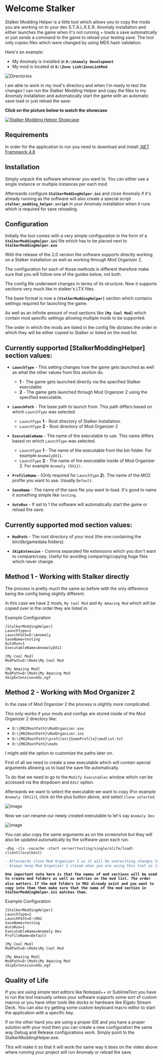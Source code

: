 # Welcome Stalker

Stalker Modding Helper is a little tool which allows you to copy the mods you are working on to your dev S.T.A.L.K.E.R. Anomaly installation and either launches the game when it's not running + loads a save automatically or just sends a command to the game to reload your testing save. The tool only copies files which were changed by using MD5 hash validation. 

Here's an example:
- My Anomaly is installed at **`D:\Anomaly Development`**
- My mod is located at **`D:\Zone Link\ZoneLinkMod`**

![Directories](https://i.imgur.com/Nd7NYDs.png)

I am able to work in my mod's directory and when I'm ready to test the changes I can run the Stalker Modding Helper and copy the files to my Anomaly installation and automatically start the game with an automatic save load or just reload the save:

**Click on the picture below to watch the showcase**

[![Stalker Modding Helper Showcase](https://img.youtube.com/vi/8EUCIZlSeWg/0.jpg)](https://www.youtube.com/watch?v=8EUCIZlSeWg)



## Requirements

In order for the application to run you need to download and install [.NET Framework 4.8](https://dotnet.microsoft.com/en-us/download/dotnet-framework/thank-you/net48-web-installer)



## Installation

Simply unpack the software wherever you want to. You can either use a single instance or multiple instances per each mod.

Afterwards configure **`StalkerModdingHelper.ini`** and close Anomaly if it's already running as the software will also create a special script **`stalker_modding_helper.script`** in your Anomaly installation when it runs which is required for save reloading.



## Configuration

Initially the tool comes with a very simple configuration in the form of a **`StalkerModdingHelper.ini`** file which has to be placed next to **`StalkerModdingHelper.exe`**

With the release of the 2.0 version the software supports directly working on a Stalker installation as well as working through Mod Organizer 2.

The configuration for each of those methods is different therefore make sure that you will follow one of the guides below, not both.

The config file underwent changes in terms of its structure. Now it supports sections very much like in stalker's LTX files.

The base format is now a **`[StalkerModdingHelper]`** section which contains settings required for launching the game.

As well as an infinite amount of mod sections like **`[My Cool Mod]`** which contain mod specific settings allowing multiple mods to be supported.

The order in which the mods are listed in the config file dictates the order in which they will be either copied to Stalker or listed on the mod list.



## Currently supported [StalkerModdingHelper] section values:

- **`LaunchType`** - This setting changes how the game gets launched as well as what the other values from this section do.
  - **1** - The game gets launched directly via the specified Stalker executable.
  - **2** - The game gets launched through Mod Organizer 2 using the specified executable.

- **`LaunchPath`** - The base path to launch from. This path differs based on which `LaunchType` was selected.
  - `LaunchType` **1** - Root directory of Stalker installation.
  - `LaunchType` **2** - Root directory of Mod Organizer 2

- **`ExecutableName`** - The name of the executable to use. This name differs based on which `LaunchType` was selected.
  - `LaunchType` **1** - The name of the executable from the bin folder. For example `AnomalyDX11`.
  - `LaunchType` **2** - The name of the executable inside of Mod Organizer 2. For example `Anomaly (DX11)`.

- **`ProfileName`** - (Only required for `LaunchType` **2**). The name of the MO2 profile you want to use. Usually `Default`.

- **`SaveName`** - The name of the save file you want to load. It's good to name it something simple like `testing`.

- **`AutoRun`** - If set to 1 the software will automatically start the game or reload the save.



## Currently supported mod section values:

- **`ModPath`** - The root directory of your mod (the one containing the bin/db/gamedata folders).

- **`SkipExtension`** - Comma separated file extensions which you don't want to compare/copy. Useful for avoiding comparing/copying huge files which never change.



## Method 1 - Working with Stalker directly

The process is pretty much the same as before with the only difference being the config being slightly different.

In this case we have 2 mods, `My Cool Mod` and `My Amazing Mod` which will be copied over in the order they are listed in.

Example Configuration
```
[StalkerModdingHelper]
LaunchType=1
LaunchPath=D:\Anomaly
SaveName=testing
AutoRun=1
ExecutableName=AnomalyDX11

[My Cool Mod]
ModPath=D:\Mods\My Cool Mod

[My Amazing Mod]
ModPath=D:\Mods\My Amazing Mod
SkipExtension=dds,ogf
```

## Method 2 - Working with Mod Organizer 2
In the case of Mod Organizer 2 the process is slightly more complicated.

This only works if your mods and configs are stored inside of the Mod Organizer 2 directory like: 
- `D:\{MO2RootPath}\ModOrganizer.exe`
- `D:\{MO2RootPath}\ModOrganizer.ini`
- `D:\{MO2RootPath}\profiles\{SomeProfile}\modlist.txt`
- `D:\{MO2RootPath}\mods`

I might add the option to customize the paths later on.

First of all we need to create a new executable which will contain special arguments allowing us to load the save file automatically.

To do that we need to go to the `Modify Executables` window which can be accessed via the dropdown and `Edit` option.

Afterwards we want to select the executable we want to copy (For example `Anomaly (DX11)`), click on the plus button above, and select `Clone selected`.

![image](https://github.com/user-attachments/assets/3002419e-a033-4646-a43a-9dd31b2d32e7)

Now we can rename our newly created executable to let's say `Anomaly Dev`

![image](https://github.com/user-attachments/assets/02c328be-616f-4a9d-a25a-27a3cfc48b1c)

You can also copy the same arguments as on the screenshot but they will also be updated automatically by the software upon each run.

`-dbg -cls -nocache -start server(testing/single/alife/load) client(localhost)`

```diff
- Afterwards close Mod Organizer 2 as it will be overwriting changes to files if it stays open.
- Always keep Mod Organizer 2 closed when you are using this tool as it will conflict with file changes done by this tool.
```

**`One important note here is that the names of mod sections will be used to create mod folders as well as entries on the mod list. The order also matters.`**
**`If the mod folders in MO2 already exist and you want to copy into them then make sure that the name of the mod section in StalkerModdingHelper.ini matches them.`**

Example Configuration
```
[StalkerModdingHelper]
LaunchType=2
LaunchPath=D:\MO2
SaveName=testing
AutoRun=1
ExecutableName=Anomaly Dev
ProfileName=Default

[My Cool Mod]
ModPath=D:\Mods\My Cool Mod

[My Amazing Mod]
ModPath=D:\Mods\My Amazing Mod
SkipExtension=dds,ogf
```

## Quality of Life

If you are using simple text editors like Notepad++ or SublimeText you have to run the tool manually unless your software supports some sort of custom macros or you have other tools like docks or hardware like Elgato Stream Deck. You can also try getting some custom keyboard macro editor to start the application with a specific key.

If on the other hand you are using a proper IDE and you have a proper solution with your mod then you can create a new configuration the same way Debug and Release configurations work. Simply point to the StalkerModdingHelper.exe. 

This will make it so that it will work the same way it does on the video above where running your project will run Anomaly or reload the save.
